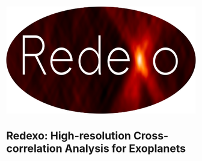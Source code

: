 <p align="center">
<img src="https://github.com/aspolanski/redexo/blob/main/redexo_logo.png" width="600" height="285" />
</p>

# Redexo: High-resolution Cross-correlation Analysis for Exoplanets
